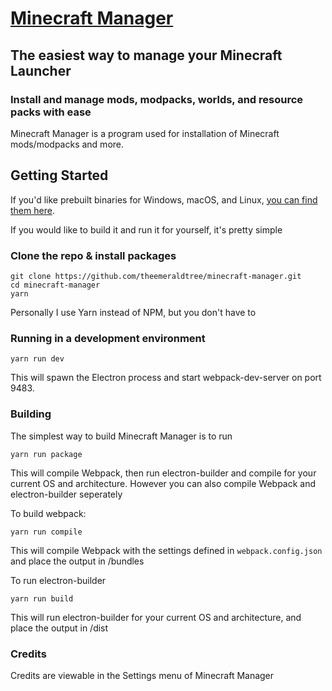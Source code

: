 # [Minecraft Manager](https://theemeraldtree.net/mcm/)

## The easiest way to manage your Minecraft Launcher

### Install and manage mods, modpacks, worlds, and resource packs with ease

Minecraft Manager is a program used for installation of Minecraft mods/modpacks and more.

## Getting Started

If you'd like prebuilt binaries for Windows, macOS, and Linux, [you can find them here](https://theemeraldtree.net/mcm/download).

If you would like to build it and run it for yourself, it's pretty simple

### Clone the repo & install packages

```
git clone https://github.com/theemeraldtree/minecraft-manager.git
cd minecraft-manager
yarn
```

Personally I use Yarn instead of NPM, but you don't have to

### Running in a development environment

```
yarn run dev
```

This will spawn the Electron process and start webpack-dev-server on port 9483.

### Building

The simplest way to build Minecraft Manager is to run

```
yarn run package
```

This will compile Webpack, then run electron-builder and compile for your current OS and architecture.
However you can also compile Webpack and electron-builder seperately

To build webpack:

```
yarn run compile
```

This will compile Webpack with the settings defined in `webpack.config.json` and place the output in /bundles

To run electron-builder

```
yarn run build
```

This will run electron-builder for your current OS and architecture, and place the output in /dist

### Credits

Credits are viewable in the Settings menu of Minecraft Manager
